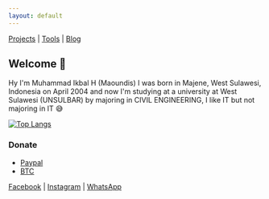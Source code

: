 ```yaml
---
layout: default
---
```


[Projects](./projects.html) | [Tools](https://tools.maoundis.com) | [Blog](https://blog.maoundis.com)

## Welcome 👏

Hy I'm Muhammad Ikbal H (Maoundis) I was born in Majene, West Sulawesi, Indonesia on April 2004 and now I'm studying at a university at West Sulawesi (UNSULBAR) by majoring in CIVIL ENGINEERING, I like IT but not majoring in IT 😅

[![Top Langs](https://github-readme-stats.vercel.app/api/top-langs/?username=ikbal-hanafi&layout=compact&theme=shades-of-purple)](https://ikbal-hanafi.github.io)

### Donate
+ [Paypal](https://paypal.me/ikbalRdmc)
+ [BTC](https://www.blockchain.com/btc/address/1P9cv66bjFdwpGYFFx9BbC82kGvZA8qMwC)

[Facebook](https://fb.me/Xiuz.Maoundis) | [Instagram](https://instagram.com/ikbal.rdmc__) | [WhatsApp](https://wa.me/+6283138932677)
